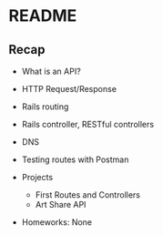 # README

## Recap

* What is an API?

* HTTP Request/Response

* Rails routing

* Rails controller, RESTful controllers

* DNS

* Testing routes with Postman

* Projects
  - First Routes and Controllers
  - Art Share API

* Homeworks: None 
